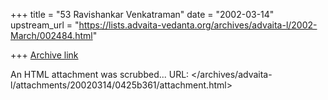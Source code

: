 +++
title = "53 Ravishankar Venkatraman"
date = "2002-03-14"
upstream_url = "https://lists.advaita-vedanta.org/archives/advaita-l/2002-March/002484.html"

+++
[Archive link](https://lists.advaita-vedanta.org/archives/advaita-l/2002-March/002484.html)

An HTML attachment was scrubbed...
URL: </archives/advaita-l/attachments/20020314/0425b361/attachment.html>

